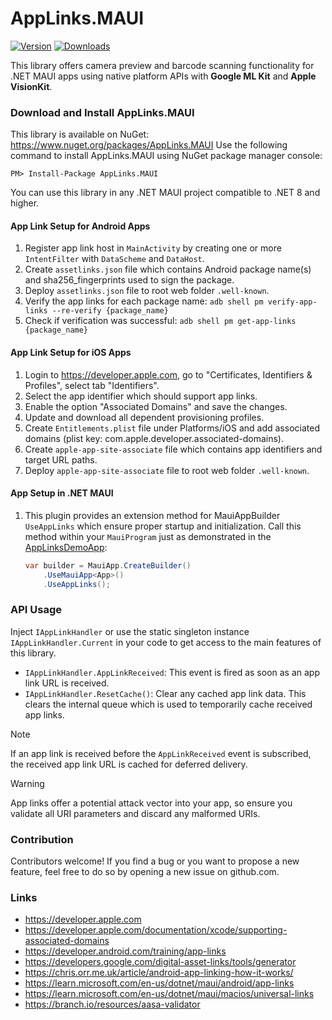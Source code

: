 # AppLinks.MAUI
[![Version](https://img.shields.io/nuget/v/AppLinks.MAUI.svg)](https://www.nuget.org/packages/AppLinks.MAUI)  [![Downloads](https://img.shields.io/nuget/dt/AppLinks.MAUI.svg)](https://www.nuget.org/packages/AppLinks.MAUI)

This library offers camera preview and barcode scanning functionality for .NET MAUI apps using native platform APIs with **Google ML Kit** and **Apple VisionKit**.

### Download and Install AppLinks.MAUI
This library is available on NuGet: https://www.nuget.org/packages/AppLinks.MAUI
Use the following command to install AppLinks.MAUI using NuGet package manager console:

    PM> Install-Package AppLinks.MAUI

You can use this library in any .NET MAUI project compatible to .NET 8 and higher.

#### App Link Setup for Android Apps
1. Register app link host in `MainActivity` by creating one or more `IntentFilter` with `DataScheme` and `DataHost`.
2. Create `assetlinks.json` file which contains Android package name(s) and sha256_fingerprints used to sign the package.
2. Deploy `assetlinks.json` file to root web folder `.well-known`.
3. Verify the app links for each package name:
   `adb shell pm verify-app-links --re-verify {package_name}`
4. Check if verification was successful:
   `adb shell pm get-app-links {package_name}`

#### App Link Setup for iOS Apps
1. Login to https://developer.apple.com, go to "Certificates, Identifiers & Profiles", select tab "Identifiers".
2. Select the app identifier which should support app links.
3. Enable the option "Associated Domains" and save the changes.
4. Update and download all dependent provisioning profiles.
5. Create `Entitlements.plist` file under Platforms/iOS and add associated domains (plist key: com.apple.developer.associated-domains).
2. Create `apple-app-site-associate` file which contains app identifiers and target URL paths.
3. Deploy `apple-app-site-associate` file to root web folder `.well-known`. 

#### App Setup in .NET MAUI
1. This plugin provides an extension method for MauiAppBuilder `UseAppLinks` which ensure proper startup and initialization.
   Call this method within your `MauiProgram` just as demonstrated in the [AppLinksDemoApp](https://github.com/thomasgalliker/AppLinks.MAUI/tree/develop/Samples):
   ```csharp
   var builder = MauiApp.CreateBuilder()
       .UseMauiApp<App>()
       .UseAppLinks();
   ```

### API Usage
Inject `IAppLinkHandler` or use the static singleton instance `IAppLinkHandler.Current` in your code to get access to the main features of this library.
- `IAppLinkHandler.AppLinkReceived`: This event is fired as soon as an app link URL is received.
- `IAppLinkHandler.ResetCache()`: Clear any cached app link data. This clears the internal queue which is used to temporarily cache received app links.

> [!NOTE]
> If an app link is received before the `AppLinkReceived` event is subscribed, the received app link URL is cached for deferred delivery.

> [!WARNING]
> App links offer a potential attack vector into your app, so ensure you validate all URI parameters and discard any malformed URIs.

### Contribution
Contributors welcome! If you find a bug or you want to propose a new feature, feel free to do so by opening a new issue on github.com.

### Links
- https://developer.apple.com
- https://developer.apple.com/documentation/xcode/supporting-associated-domains
- https://developer.android.com/training/app-links
- https://developers.google.com/digital-asset-links/tools/generator
- https://chris.orr.me.uk/article/android-app-linking-how-it-works/
- https://learn.microsoft.com/en-us/dotnet/maui/android/app-links
- https://learn.microsoft.com/en-us/dotnet/maui/macios/universal-links
- https://branch.io/resources/aasa-validator